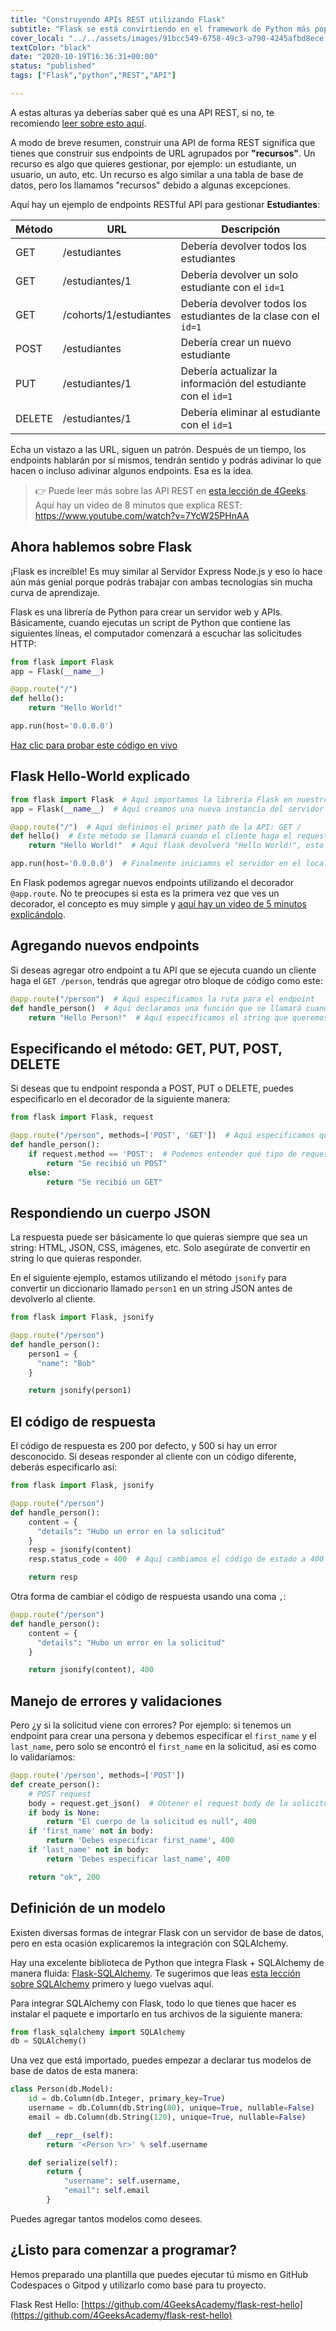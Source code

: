 ```yaml
---
title: "Construyendo APIs REST utilizando Flask"
subtitle: "Flask se está convirtiendo en el framework de Python más popular (si es que ya no lo es), aprende cómo construir API REST"
cover_local: "../../assets/images/91bcc549-6758-49c3-a790-4245afbd8ece.png"
textColor: "black"
date: "2020-10-19T16:36:31+00:00"
status: "published"
tags: ["Flask","python","REST","API"]

---
```


A estas alturas ya deberías saber qué es una API REST, si no, te recomiendo [leer sobre esto aquí](http://content.breatheco.de/lesson/understanding-rest-apis).

A modo de breve resumen, construir una API de forma REST significa que tienes que construir sus endpoints de URL agrupados por **"recursos"**. Un recurso es algo que quieres gestionar, por ejemplo: un estudiante, un usuario, un auto, etc. Un recurso es algo similar a una tabla de base de datos, pero los llamamos "recursos" debido a algunas excepciones.

Aquí hay un ejemplo de endpoints RESTful API para gestionar **Estudiantes**:

| Método | URL | Descripción |
| ------ | --- | ----------- |
| GET    | /estudiantes | Debería devolver todos los estudiantes |
| GET    | /estudiantes/1 | Debería devolver un solo estudiante con el `id=1` |
| GET    | /cohorts/1/estudiantes | Debería devolver todos los estudiantes de la clase con el `id=1` |
| POST   | /estudiantes | Debería crear un nuevo estudiante |
| PUT    | /estudiantes/1 | Debería actualizar la información del estudiante con el `id=1` |
| DELETE | /estudiantes/1 | Debería eliminar al estudiante con el `id=1` |

Echa un vistazo a las URL, siguen un patrón. Después de un tiempo, los endpoints hablarán por sí mismos, tendrán sentido y podrás adivinar lo que hacen o incluso adivinar algunos endpoints. Esa es la idea.

> 👉 Puede leer más sobre las API REST en [esta lección de 4Geeks](http://content.breatheco.de/lesson/understanding-rest-apis).<br /> Aquí hay un video de 8 minutos que explica REST: https://www.youtube.com/watch?v=7YcW25PHnAA

## Ahora hablemos sobre Flask

¡Flask es increíble! Es muy similar al Servidor Express Node.js y eso lo hace aún más genial porque podrás trabajar con ambas tecnologías sin mucha curva de aprendizaje.

Flask es una librería de Python para crear un servidor web y APIs. Básicamente, cuando ejecutas un script de Python que contiene las siguientes líneas, el computador comenzará a escuchar las solicitudes HTTP:

```py
from flask import Flask
app = Flask(__name__)

@app.route("/")
def hello():
    return "Hello World!"

app.run(host='0.0.0.0')
```

[Haz clic para probar este código en vivo](https://repl.it/@4GeeksAcademy/Flask-Hello-World)


## Flask Hello-World explicado

```py
from flask import Flask  # Aquí importamos la librería Flask en nuestro archivo
app = Flask(__name__)  # Aquí creamos una nueva instancia del servidor Flask

@app.route("/")  # Aquí definimos el primer path de la API: GET /
def hello()  # Este método se llamará cuando el cliente haga el request
    return "Hello World!"  # Aquí flask devolverá "Hello World!", esto podría ser un string HTML o un string JSON

app.run(host='0.0.0.0')  # Finalmente iniciamos el servidor en el localhost
```

En Flask podemos agregar nuevos endpoints utilizando el decorador `@app.route`. No te preocupes si esta es la primera vez que ves un decorador, el concepto es muy simple y [aquí hay un video de 5 minutos explicándolo](https://www.youtube.com/watch?v=7ipNLN9y-nc).

## Agregando nuevos endpoints

Si deseas agregar otro endpoint a tu API que se ejecuta cuando un cliente haga el `GET /person`, tendrás que agregar otro bloque de código como este:

```py
@app.route("/person")  # Aquí especificamos la ruta para el endpoint
def handle_person()  # Aquí declaramos una función que se llamará cuando se realice una request a esa URL
    return "Hello Person!"  # Aquí especificamos el string que queremos responder al cliente
```

## Especificando el método: GET, PUT, POST, DELETE

Si deseas que tu endpoint responda a POST, PUT o DELETE, puedes especificarlo en el decorador de la siguiente manera:

```py
from flask import Flask, request

@app.route("/person", methods=['POST', 'GET'])  # Aquí especificamos que este endpoint acepta solicitudes POST y GET
def handle_person():
    if request.method == 'POST':  # Podemos entender qué tipo de request estamos manejando usando un condicional
        return "Se recibió un POST"
    else:
        return "Se recibió un GET"
```

## Respondiendo un cuerpo JSON

La respuesta puede ser básicamente lo que quieras siempre que sea un string: HTML, JSON, CSS, imágenes, etc. Solo asegúrate de convertir en string lo que quieras responder.

En el siguiente ejemplo, estamos utilizando el método `jsonify` para convertir un diccionario llamado `person1` en un string JSON antes de devolverlo al cliente.

```py
from flask import Flask, jsonify

@app.route("/person")
def handle_person():
    person1 = {
      "name": "Bob"
    }

    return jsonify(person1)
```

## El código de respuesta

El código de respuesta es 200 por defecto, y 500 si hay un error desconocido. Si deseas responder al cliente con un código diferente, deberás especificarlo así:

```py
from flask import Flask, jsonify

@app.route("/person")
def handle_person():
    content = {
      "details": "Hubo un error en la solicitud"
    }
    resp = jsonify(content)
    resp.status_code = 400  # Aquí cambiamos el código de estado a 400 (código muy común en caso de errores de solicitud)

    return resp
```

Otra forma de cambiar el código de respuesta usando una coma `,`:

```py
@app.route("/person")
def handle_person():
    content = {
      "details": "Hubo un error en la solicitud"
    }

    return jsonify(content), 400
```

## Manejo de errores y validaciones

Pero ¿y si la solicitud viene con errores? Por ejemplo: si tenemos un endpoint para crear una persona y debemos especificar el `first_name` y el `last_name`, pero solo se encontró el `first_name` en la solicitud, así es como lo validaríamos:

```py
@app.route('/person', methods=['POST'])
def create_person():
    # POST request
    body = request.get_json()  # Obtener el request body de la solicitud
    if body is None:
        return "El cuerpo de la solicitud es null", 400
    if 'first_name' not in body:
        return 'Debes especificar first_name', 400
    if 'last_name' not in body:
        return 'Debes especificar last_name', 400

    return "ok", 200
```

## Definición de un modelo

Existen diversas formas de integrar Flask con un servidor de base de datos, pero en esta ocasión explicaremos la integración con SQLAlchemy.

Hay una excelente biblioteca de Python que integra Flask + SQLAlchemy de manera fluida: [Flask-SQLAlchemy](https://github.com/pallets/flask-sqlalchemy). Te sugerimos que leas [esta lección sobre SQLAlchemy](https://content.breatheco.de/lesson/everything-you-need-to-start-using-sqlalchemy) primero y luego vuelvas aquí.

Para integrar SQLAlchemy con Flask, todo lo que tienes que hacer es instalar el paquete e importarlo en tus archivos de la siguiente manera:

```py
from flask_sqlalchemy import SQLAlchemy
db = SQLAlchemy()
```

Una vez que está importado, puedes empezar a declarar tus modelos de base de datos de esta manera:

```py
class Person(db.Model):
    id = db.Column(db.Integer, primary_key=True)
    username = db.Column(db.String(80), unique=True, nullable=False)
    email = db.Column(db.String(120), unique=True, nullable=False)

    def __repr__(self):
        return '<Person %r>' % self.username

    def serialize(self):
        return {
            "username": self.username,
            "email": self.email
        }
```

Puedes agregar tantos modelos como desees.

## ¿Listo para comenzar a programar?

Hemos preparado una plantilla que puedes ejecutar tú mismo en GitHub Codespaces o Gitpod y utilizarlo como base para tu proyecto.

Flask Rest Hello: [https://github.com/4GeeksAcademy/flask-rest-hello](https://github.com/4GeeksAcademy/flask-rest-hello)
